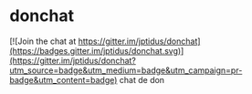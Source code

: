 # donchat

[![Join the chat at https://gitter.im/jptidus/donchat](https://badges.gitter.im/jptidus/donchat.svg)](https://gitter.im/jptidus/donchat?utm_source=badge&utm_medium=badge&utm_campaign=pr-badge&utm_content=badge)
chat de don
